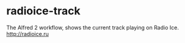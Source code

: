 radioice-track
==============

The Alfred 2 workflow, shows the current track playing on Radio Ice. http://radioice.ru
